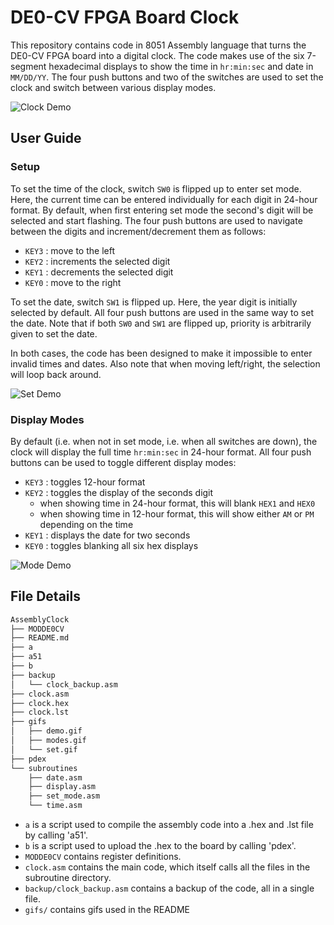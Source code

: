 # DE0-CV FPGA Board Clock

This repository contains code in 8051 Assembly language that turns the DE0-CV FPGA board into a digital clock. The code makes use of the six 7-segment hexadecimal displays to show the time in `hr:min:sec` and date in `MM/DD/YY`. The four push buttons and two of the switches are used to set the clock and switch between various display modes.  
  
![Clock Demo](./gifs/demo.gif)

## User Guide
### Setup
To set the time of the clock, switch `SW0` is flipped up to enter set mode. Here, the current time can be entered individually for each digit in 24-hour format. By default, when first entering set mode the second's digit will be selected and start flashing. The four push buttons are used to navigate between the digits and increment/decrement them as follows:  
- `KEY3` : move to the left
- `KEY2` : increments the selected digit
- `KEY1` : decrements the selected digit
- `KEY0` : move to the right
  
To set the date, switch `SW1` is flipped up. Here, the year digit is initially selected by default. All four push buttons are used in the same way to set the date. Note that if both `SW0` and `SW1` are flipped up, priority is arbitrarily given to set the date.  

In both cases, the code has been designed to make it impossible to enter invalid times and dates. Also note that when moving left/right, the selection will loop back around.  

![Set Demo](./gifs/set.gif)

### Display Modes
By default (i.e. when not in set mode, i.e. when all switches are down), the clock will display the full time `hr:min:sec` in 24-hour format. All four push buttons can be used to toggle different display modes:
- `KEY3` : toggles 12-hour format
- `KEY2` : toggles the display of the seconds digit
    - when showing time in 24-hour format, this will blank `HEX1` and `HEX0`
    - when showing time in 12-hour format, this will show either `AM` or `PM` depending on the time
- `KEY1` : displays the date for two seconds 
- `KEY0` : toggles blanking all six hex displays

![Mode Demo](./gifs/modes.gif)

## File Details 
```bash
AssemblyClock
├── MODDE0CV
├── README.md
├── a
├── a51
├── b
├── backup
│   └── clock_backup.asm
├── clock.asm
├── clock.hex
├── clock.lst
├── gifs
│   ├── demo.gif
│   ├── modes.gif
│   └── set.gif
├── pdex
└── subroutines
    ├── date.asm
    ├── display.asm
    ├── set_mode.asm
    └── time.asm
```
- `a` is a script used to compile the assembly code into a .hex and .lst file by calling 'a51'.
- `b` is a script used to upload the .hex to the board by calling 'pdex'.
- `MODDE0CV` contains register definitions.
- `clock.asm` contains the main code, which itself calls all the files in the subroutine directory.
- `backup/clock_backup.asm` contains a backup of the code, all in a single file.
- `gifs/` contains gifs used in the README
